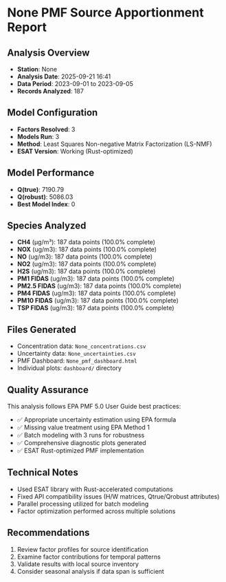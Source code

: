 # None PMF Source Apportionment Report

## Analysis Overview
- **Station**: None
- **Analysis Date**: 2025-09-21 16:41
- **Data Period**: 2023-09-01 to 2023-09-05
- **Records Analyzed**: 187

## Model Configuration
- **Factors Resolved**: 3
- **Models Run**: 3
- **Method**: Least Squares Non-negative Matrix Factorization (LS-NMF)
- **ESAT Version**: Working (Rust-optimized)

## Model Performance
- **Q(true)**: 7190.79
- **Q(robust)**: 5086.03
- **Best Model Index**: 0

## Species Analyzed
- **CH4** (μg/m³): 187 data points (100.0% complete)
- **NOX** (ug/m3): 187 data points (100.0% complete)
- **NO** (ug/m3): 187 data points (100.0% complete)
- **NO2** (ug/m3): 187 data points (100.0% complete)
- **H2S** (ug/m3): 187 data points (100.0% complete)
- **PM1 FIDAS** (ug/m3): 187 data points (100.0% complete)
- **PM2.5 FIDAS** (ug/m3): 187 data points (100.0% complete)
- **PM4 FIDAS** (ug/m3): 187 data points (100.0% complete)
- **PM10 FIDAS** (ug/m3): 187 data points (100.0% complete)
- **TSP FIDAS** (ug/m3): 187 data points (100.0% complete)

## Files Generated
- Concentration data: `None_concentrations.csv`
- Uncertainty data: `None_uncertainties.csv`
- PMF Dashboard: `None_pmf_dashboard.html`
- Individual plots: `dashboard/` directory

## Quality Assurance
This analysis follows EPA PMF 5.0 User Guide best practices:
- ✅ Appropriate uncertainty estimation using EPA formula
- ✅ Missing value treatment using EPA Method 1
- ✅ Batch modeling with 3 runs for robustness
- ✅ Comprehensive diagnostic plots generated
- ✅ ESAT Rust-optimized PMF implementation

## Technical Notes
- Used ESAT library with Rust-accelerated computations
- Fixed API compatibility issues (H/W matrices, Qtrue/Qrobust attributes)
- Parallel processing utilized for batch modeling
- Factor optimization performed across multiple solutions

## Recommendations
1. Review factor profiles for source identification
2. Examine factor contributions for temporal patterns
3. Validate results with local source inventory
4. Consider seasonal analysis if data span is sufficient
